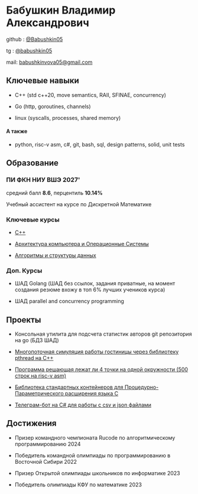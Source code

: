 # Бабушкин Владимир Александрович

github : [@Babushkin05](https://github.com/Babushkin05)

tg : [@babushkin05](https://t.me/babushkin05)

mail: [babushkinvova05@gmail.com](babushkinvova05@gmail.com)

## Ключевые навыки

- C++ (std c++20, move semantics, RAII, SFINAE, concurrency)

- Go (http, goroutines, channels)

- linux (syscalls, processes, shared memory)

#### А также

- python, risc-v asm, c#, git, bash, sql, design patterns, solid, unit tests


## Образование

### ПИ ФКН НИУ ВШЭ 2027'

средний балл **8.6**, перцентиль **10.14%**

Учебный ассистент на курсе по Дискретной Математике

### Ключевые курсы

- [С++](https://github.com/Babushkin05/HSE-SE-Cpp-contestes)

- [Архитектура компьютера и Операционные Системы](https://github.com/Babushkin05/HSE-ABC-OS-course)

- [Алгоритмы и структуры данных](https://github.com/Babushkin05/HSE_SE_ALGO)


### Доп. Курсы

- ШАД Golang (ШАД без ссылок, задания приватные, на момент создания резюме вхожу в топ 6% лучших учеников курса)

- ШАД parallel and concurrency programming

## Проекты

- Консольная утилита для подсчета статистик авторов git репозитория на go (БДЗ ШАД)

- [Многопоточная симуляция работы гостиницы через библиотеку pthread на C++](https://github.com/Babushkin05/HSE-ABC-OS-course/tree/main/IDZ4)

- [Программа решающая лежат ли 4 точки на одной окружности (500 строк на risc-v asm)](https://github.com/Babushkin05/HSE-ABC-OS-course/tree/main/IDZ2)

- [Библиотека стандартных контейнеров для Процедурно-Параметрического расширения языка С](https://github.com/Babushkin05/ppclang-standart-containers)

- [Телеграм-бот на C# для работы с csv и json файлами](https://github.com/Babushkin05/KDZ7)

## Достижения

- Призер командного чемпионата Rucode по алгоритмическому программированию 2024

- Победитель командной олимпиады по программированию в Восточной Сибири 2022

- Призер Открытой олимпиады школьников по информатике 2023

- Победитель олимпиады КФУ по математике 2023




